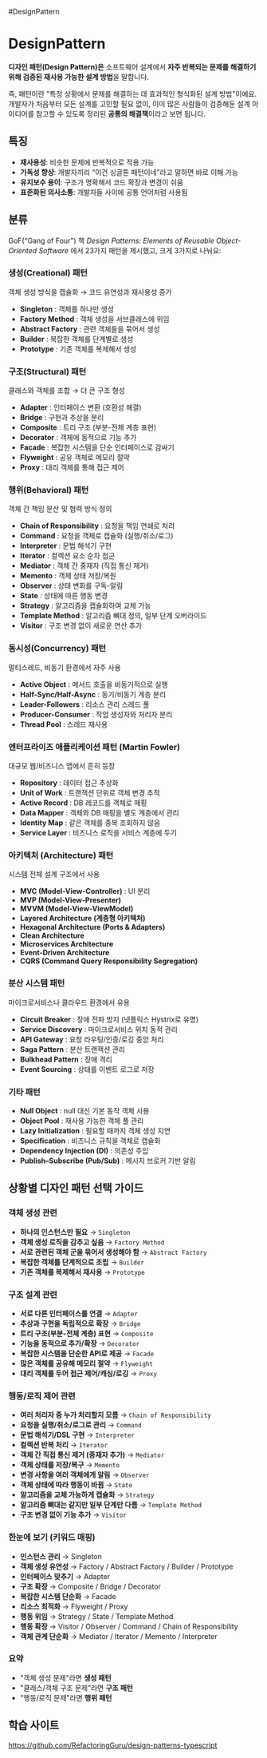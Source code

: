 #DesignPattern

# DesignPattern

**디자인 패턴(Design Pattern)은** 소프트웨어 설계에서 **자주 반복되는 문제를 해결하기 위해 검증된 재사용 가능한 설계 방법**을 말합니다.

즉, 패턴이란 "특정 상황에서 문제를 해결하는 데 효과적인 형식화된 설계 방법"이에요.  
개발자가 처음부터 모든 설계를 고민할 필요 없이, 이미 많은 사람들이 검증해둔 설계 아이디어를 참고할 수 있도록 정리된 **공통의 해결책**이라고 보면 됩니다.

## 특징
- **재사용성**: 비슷한 문제에 반복적으로 적용 가능
- **가독성 향상**: 개발자끼리 “이건 싱글톤 패턴이네”라고 말하면 바로 이해 가능
- **유지보수 용이**: 구조가 명확해서 코드 확장과 변경이 쉬움
- **표준화된 의사소통**: 개발자들 사이에 공통 언어처럼 사용됨

## 분류
GoF(“Gang of Four”) 책 _Design Patterns: Elements of Reusable Object-Oriented Software_ 에서 23가지 패턴을 제시했고, 크게 3가지로 나눠요:

### **생성(Creational) 패턴**
객체 생성 방식을 캡슐화 → 코드 유연성과 재사용성 증가

- **Singleton** : 객체를 하나만 생성
- **Factory Method** : 객체 생성을 서브클래스에 위임
- **Abstract Factory** : 관련 객체들을 묶어서 생성
- **Builder** : 복잡한 객체를 단계별로 생성
- **Prototype** : 기존 객체를 복제해서 생성

### 구조(Structural) 패턴
클래스와 객체를 조합 → 더 큰 구조 형성

- **Adapter** : 인터페이스 변환 (호환성 해결)
- **Bridge** : 구현과 추상을 분리
- **Composite** : 트리 구조 (부분-전체 계층 표현)
- **Decorator** : 객체에 동적으로 기능 추가
- **Facade** : 복잡한 시스템을 단순 인터페이스로 감싸기
- **Flyweight** : 공유 객체로 메모리 절약
- **Proxy** : 대리 객체를 통해 접근 제어

### 행위(Behavioral) 패턴
객체 간 책임 분산 및 협력 방식 정의

- **Chain of Responsibility** : 요청을 책임 연쇄로 처리
- **Command** : 요청을 객체로 캡슐화 (실행/취소/로그)
- **Interpreter** : 문법 해석기 구현
- **Iterator** : 컬렉션 요소 순차 접근
- **Mediator** : 객체 간 중재자 (직접 통신 제거)
- **Memento** : 객체 상태 저장/복원
- **Observer** : 상태 변화를 구독-알림
- **State** : 상태에 따른 행동 변경
- **Strategy** : 알고리즘을 캡슐화하여 교체 가능
- **Template Method** : 알고리즘 뼈대 정의, 일부 단계 오버라이드
- **Visitor** : 구조 변경 없이 새로운 연산 추가

### 동시성(Concurrency) 패턴
멀티스레드, 비동기 환경에서 자주 사용

- **Active Object** : 메서드 호출을 비동기적으로 실행
- **Half-Sync/Half-Async** : 동기/비동기 계층 분리
- **Leader-Followers** : 리소스 관리 스레드 풀
- **Producer-Consumer** : 작업 생성자와 처리자 분리
- **Thread Pool** : 스레드 재사용

### 엔터프라이즈 애플리케이션 패턴 (Martin Fowler)

대규모 웹/비즈니스 앱에서 흔히 등장

- **Repository** : 데이터 접근 추상화
- **Unit of Work** : 트랜잭션 단위로 객체 변경 추적
- **Active Record** : DB 레코드를 객체로 매핑
- **Data Mapper** : 객체와 DB 매핑을 별도 계층에서 관리
- **Identity Map** : 같은 객체를 중복 조회하지 않음
- **Service Layer** : 비즈니스 로직을 서비스 계층에 두기

### 아키텍처 (Architecture) 패턴
시스템 전체 설계 구조에서 사용

- **MVC (Model-View-Controller)** : UI 분리
- **MVP (Model-View-Presenter)**
- **MVVM (Model-View-ViewModel)**
- **Layered Architecture (계층형 아키텍처)**
- **Hexagonal Architecture (Ports & Adapters)**
- **Clean Architecture**
- **Microservices Architecture**
- **Event-Driven Architecture**
- **CQRS (Command Query Responsibility Segregation)**

### 분산 시스템 패턴

마이크로서비스나 클라우드 환경에서 유용

- **Circuit Breaker** : 장애 전파 방지 (넷플릭스 Hystrix로 유명)
- **Service Discovery** : 마이크로서비스 위치 동적 관리
- **API Gateway** : 요청 라우팅/인증/로깅 중앙 처리
- **Saga Pattern** : 분산 트랜잭션 관리
- **Bulkhead Pattern** : 장애 격리
- **Event Sourcing** : 상태를 이벤트 로그로 저장

### 기타 패턴

- **Null Object** : null 대신 기본 동작 객체 사용
- **Object Pool** : 재사용 가능한 객체 풀 관리
- **Lazy Initialization** : 필요할 때까지 객체 생성 지연
- **Specification** : 비즈니스 규칙을 객체로 캡슐화
- **Dependency Injection (DI)** : 의존성 주입
- **Publish–Subscribe (Pub/Sub)** : 메시지 브로커 기반 알림

## 상황별 디자인 패턴 선택 가이드

### 객체 생성 관련

- **하나의 인스턴스만 필요** → `Singleton`
- **객체 생성 로직을 감추고 싶음** → `Factory Method`
- **서로 관련된 객체 군을 묶어서 생성해야 함** → `Abstract Factory`
- **복잡한 객체를 단계적으로 조립** → `Builder`
- **기존 객체를 복제해서 재사용** → `Prototype`

### 구조 설계 관련

- **서로 다른 인터페이스를 연결** → `Adapter`
- **추상과 구현을 독립적으로 확장** → `Bridge`
- **트리 구조(부분-전체 계층) 표현** → `Composite`
- **기능을 동적으로 추가/확장** → `Decorator`
- **복잡한 시스템을 단순한 API로 제공** → `Facade`
- **많은 객체를 공유해 메모리 절약** → `Flyweight`
- **대리 객체를 두어 접근 제어/캐싱/로깅** → `Proxy`

### 행동/로직 제어 관련

- **여러 처리자 중 누가 처리할지 모름** → `Chain of Responsibility`
- **요청을 실행/취소/로그로 관리** → `Command`
- **문법 해석기/DSL 구현** → `Interpreter`
- **컬렉션 반복 처리** → `Iterator`
- **객체 간 직접 통신 제거 (중재자 추가)** → `Mediator`
- **객체 상태를 저장/복구** → `Memento`
- **변경 사항을 여러 객체에게 알림** → `Observer`
- **객체 상태에 따라 행동이 바뀜** → `State`
- **알고리즘을 교체 가능하게 캡슐화** → `Strategy`
- **알고리즘 뼈대는 같지만 일부 단계만 다름** → `Template Method`
- **구조 변경 없이 기능 추가** → `Visitor`

### 한눈에 보기 (키워드 매핑)

- **인스턴스 관리** → Singleton
- **객체 생성 유연성** → Factory / Abstract Factory / Builder / Prototype
- **인터페이스 맞추기** → Adapter
- **구조 확장** → Composite / Bridge / Decorator
- **복잡한 시스템 단순화** → Facade
- **리소스 최적화** → Flyweight / Proxy
- **행동 위임** → Strategy / State / Template Method
- **행동 확장** → Visitor / Observer / Command / Chain of Responsibility
- **객체 관계 단순화** → Mediator / Iterator / Memento / Interpreter

### 요약
- "객체 생성 문제"라면 **생성 패턴**
- "클래스/객체 구조 문제"라면 **구조 패턴**
- "행동/로직 문제"라면 **행위 패턴**

## 학습 사이트
https://github.com/RefactoringGuru/design-patterns-typescript
